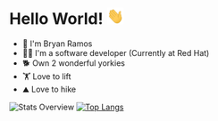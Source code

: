 # Hello World! <img src="https://raw.githubusercontent.com/CryptoRodeo/CryptoRodeo/master/wave.gif" height="30px">

- 🔭 I'm Bryan Ramos
- 👨‍💻 I'm a software developer (Currently at Red Hat)
- 🐕 Own 2 wonderful yorkies 
- 🏋️ Love to lift
- ⛰️ Love to hike

![Stats Overview](https://github-readme-stats.vercel.app/api?username=CryptoRodeo&show_icons=true&hide_border=true)
[![Top Langs](https://github-readme-stats.vercel.app/api/top-langs/?username=CryptoRodeo&layout=compact&hide_border=true)](https://github.com/anuraghazra/github-readme-stats)



 

<!--
**CryptoRodeo/CryptoRodeo** is a ✨ _special_ ✨ repository because its `README.md` (this file) appears on your GitHub profile.

Here are some ideas to get you started:

- 🔭 I’m currently working on ...
- 🌱 I’m currently learning ...
- 👯 I’m looking to collaborate on ...
- 🤔 I’m looking for help with ...
- 💬 Ask me about ...
- 📫 How to reach me: ...
- 😄 Pronouns: ...
- ⚡ Fun fact: ...
-->
